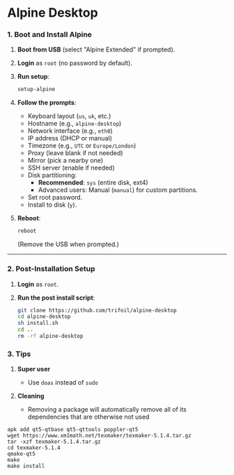 # Alpine Desktop 

### **1. Boot and Install Alpine**
1. **Boot from USB** (select "Alpine Extended" if prompted).
2. **Login** as `root` (no password by default).
3. **Run setup**:
   ```bash
   setup-alpine
   ```
4. **Follow the prompts**:
   - Keyboard layout (`us`, `uk`, etc.)
   - Hostname (e.g., `alpine-desktop`)
   - Network interface (e.g., `eth0`)
   - IP address (DHCP or manual)
   - Timezone (e.g., `UTC` or `Europe/London`)
   - Proxy (leave blank if not needed)
   - Mirror (pick a nearby one)
   - SSH server (enable if needed)
   - Disk partitioning:
     - **Recommended**: `sys` (entire disk, ext4)
     - Advanced users: Manual (`manual`) for custom partitions.
   - Set root password.
   - Install to disk (`y`).

5. **Reboot**:
   ```bash
   reboot
   ```
   (Remove the USB when prompted.)

---

### **2. Post-Installation Setup**
1. **Login** as `root`.

2. **Run the post install script**:
   ```bash
   git clone https://github.com/trifoil/alpine-desktop
   cd alpine-desktop
   sh install.sh
   cd ..
   rm -rf alpine-desktop
   ```

### **3. Tips**
1. **Super user**
   - Use ```doas``` instead of ```sudo```

2. **Cleaning**
   - Removing a package will automatically remove all of its dependencies that are otherwise not used





```
apk add qt5-qtbase qt5-qttools poppler-qt5
wget https://www.xm1math.net/texmaker/texmaker-5.1.4.tar.gz
tar -xzf texmaker-5.1.4.tar.gz
cd texmaker-5.1.4
qmake-qt5
make
make install
```


